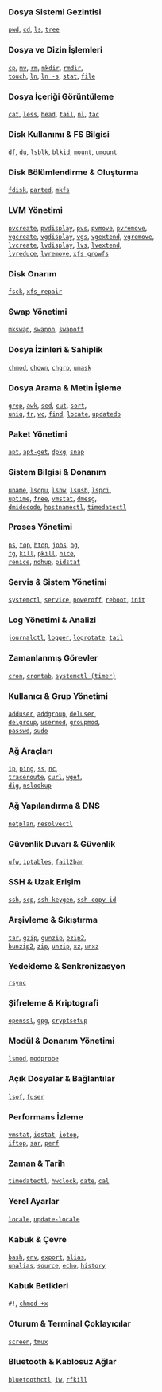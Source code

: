 <link rel="stylesheet" href="assets/css/custom.css">

### Dosya Sistemi Gezintisi  
[`pwd`](commands/pwd.md), [`cd`](commands/cd.md), [`ls`](commands/ls.md), [`tree`](commands/tree.md)

### Dosya ve Dizin İşlemleri  
[`cp`](commands/cp.md), [`mv`](commands/mv.md), [`rm`](commands/rm.md), [`mkdir`](commands/mkdir.md), [`rmdir`](commands/rmdir.md),  
[`touch`](commands/touch.md), [`ln`](commands/ln.md), [`ln -s`](commands/ln-s.md), [`stat`](commands/stat.md), [`file`](commands/file.md)

### Dosya İçeriği Görüntüleme  
[`cat`](commands/cat.md), [`less`](commands/less.md), [`head`](commands/head.md), [`tail`](commands/tail.md), [`nl`](commands/nl.md), [`tac`](commands/tac.md)

### Disk Kullanımı & FS Bilgisi  
[`df`](commands/df.md), [`du`](commands/du.md), [`lsblk`](commands/lsblk.md), [`blkid`](commands/blkid.md), [`mount`](commands/mount.md), [`umount`](commands/umount.md)

### Disk Bölümlendirme & Oluşturma  
[`fdisk`](commands/fdisk.md), [`parted`](commands/parted.md), [`mkfs`](commands/mkfs.md)

### LVM Yönetimi  
[`pvcreate`](commands/pvcreate.md), [`pvdisplay`](commands/pvdisplay.md), [`pvs`](commands/pvs.md), [`pvmove`](commands/pvmove.md), [`pvremove`](commands/pvremove.md),  
[`vgcreate`](commands/vgcreate.md), [`vgdisplay`](commands/vgdisplay.md), [`vgs`](commands/vgs.md), [`vgextend`](commands/vgextend.md), [`vgremove`](commands/vgremove.md),  
[`lvcreate`](commands/lvcreate.md), [`lvdisplay`](commands/lvdisplay.md), [`lvs`](commands/lvs.md), [`lvextend`](commands/lvextend.md),  
[`lvreduce`](commands/lvreduce.md), [`lvremove`](commands/lvremove.md), [`xfs_growfs`](commands/xfs_growfs.md)

### Disk Onarım  
[`fsck`](commands/fsck.md), [`xfs_repair`](commands/xfs_repair.md)

### Swap Yönetimi  
[`mkswap`](commands/mkswap.md), [`swapon`](commands/swapon.md), [`swapoff`](commands/swapoff.md)

### Dosya İzinleri & Sahiplik  
[`chmod`](commands/chmod.md), [`chown`](commands/chown.md), [`chgrp`](commands/chgrp.md), [`umask`](commands/umask.md)

### Dosya Arama & Metin İşleme  
[`grep`](commands/grep.md), [`awk`](commands/awk.md), [`sed`](commands/sed.md), [`cut`](commands/cut.md), [`sort`](commands/sort.md),  
[`uniq`](commands/uniq.md), [`tr`](commands/tr.md), [`wc`](commands/wc.md), [`find`](commands/find.md), [`locate`](commands/locate.md), [`updatedb`](commands/updatedb.md)

### Paket Yönetimi  
[`apt`](commands/apt.md), [`apt-get`](commands/apt-get.md), [`dpkg`](commands/dpkg.md), [`snap`](commands/snap.md)

### Sistem Bilgisi & Donanım  
[`uname`](commands/uname.md), [`lscpu`](commands/lscpu.md), [`lshw`](commands/lshw.md), [`lsusb`](commands/lsusb.md), [`lspci`](commands/lspci.md),  
[`uptime`](commands/uptime.md), [`free`](commands/free.md), [`vmstat`](commands/vmstat.md), [`dmesg`](commands/dmesg.md),  
[`dmidecode`](commands/dmidecode.md), [`hostnamectl`](commands/hostnamectl.md), [`timedatectl`](commands/timedatectl.md)

### Proses Yönetimi  
[`ps`](commands/ps.md), [`top`](commands/top.md), [`htop`](commands/htop.md), [`jobs`](commands/jobs.md), [`bg`](commands/bg.md),  
[`fg`](commands/fg.md), [`kill`](commands/kill.md), [`pkill`](commands/pkill.md), [`nice`](commands/nice.md),  
[`renice`](commands/renice.md), [`nohup`](commands/nohup.md), [`pidstat`](commands/pidstat.md)

### Servis & Sistem Yönetimi  
[`systemctl`](commands/systemctl.md), [`service`](commands/service.md), [`poweroff`](commands/poweroff.md), [`reboot`](commands/reboot.md), [`init`](commands/init.md)

### Log Yönetimi & Analizi  
[`journalctl`](commands/journalctl.md), [`logger`](commands/logger.md), [`logrotate`](commands/logrotate.md), [`tail`](commands/tail.md)

### Zamanlanmış Görevler  
[`cron`](commands/cron.md), [`crontab`](commands/crontab.md), [`systemctl (timer)`](commands/systemctl-timer.md)

### Kullanıcı & Grup Yönetimi  
[`adduser`](commands/adduser.md), [`addgroup`](commands/addgroup.md), [`deluser`](commands/deluser.md),  
[`delgroup`](commands/delgroup.md), [`usermod`](commands/usermod.md), [`groupmod`](commands/groupmod.md),  
[`passwd`](commands/passwd.md), [`sudo`](commands/sudo.md)

### Ağ Araçları  
[`ip`](commands/ip.md), [`ping`](commands/ping.md), [`ss`](commands/ss.md), [`nc`](commands/nc.md),  
[`traceroute`](commands/traceroute.md), [`curl`](commands/curl.md), [`wget`](commands/wget.md),  
[`dig`](commands/dig.md), [`nslookup`](commands/nslookup.md)

### Ağ Yapılandırma & DNS  
[`netplan`](commands/netplan.md), [`resolvectl`](commands/resolvectl.md)

### Güvenlik Duvarı & Güvenlik  
[`ufw`](commands/ufw.md), [`iptables`](commands/iptables.md), [`fail2ban`](commands/fail2ban.md)

### SSH & Uzak Erişim  
[`ssh`](commands/ssh.md), [`scp`](commands/scp.md), [`ssh-keygen`](commands/ssh-keygen.md), [`ssh-copy-id`](commands/ssh-copy-id.md)

### Arşivleme & Sıkıştırma  
[`tar`](commands/tar.md), [`gzip`](commands/gzip.md), [`gunzip`](commands/gunzip.md), [`bzip2`](commands/bzip2.md),  
[`bunzip2`](commands/bunzip2.md), [`zip`](commands/zip.md), [`unzip`](commands/unzip.md), [`xz`](commands/xz.md), [`unxz`](commands/unxz.md)

### Yedekleme & Senkronizasyon  
[`rsync`](commands/rsync.md)

### Şifreleme & Kriptografi  
[`openssl`](commands/openssl.md), [`gpg`](commands/gpg.md), [`cryptsetup`](commands/cryptsetup.md)

### Modül & Donanım Yönetimi  
[`lsmod`](commands/lsmod.md), [`modprobe`](commands/modprobe.md)

### Açık Dosyalar & Bağlantılar  
[`lsof`](commands/lsof.md), [`fuser`](commands/fuser.md)

### Performans İzleme  
[`vmstat`](commands/vmstat.md), [`iostat`](commands/iostat.md), [`iotop`](commands/iotop.md),  
[`iftop`](commands/iftop.md), [`sar`](commands/sar.md), [`perf`](commands/perf.md)

### Zaman & Tarih  
[`timedatectl`](commands/timedatectl.md), [`hwclock`](commands/hwclock.md), [`date`](commands/date.md), [`cal`](commands/cal.md)

### Yerel Ayarlar  
[`locale`](commands/locale.md), [`update-locale`](commands/update-locale.md)

### Kabuk & Çevre  
[`bash`](commands/bash.md), [`env`](commands/env.md), [`export`](commands/export.md), [`alias`](commands/alias.md),  
[`unalias`](commands/unalias.md), [`source`](commands/source.md), [`echo`](commands/echo.md), [`history`](commands/history.md)

### Kabuk Betikleri  
`#!`, [`chmod +x`](commands/chmod.md)

### Oturum & Terminal Çoklayıcılar  
[`screen`](commands/screen.md), [`tmux`](commands/tmux.md)

### Bluetooth & Kablosuz Ağlar  
[`bluetoothctl`](commands/bluetoothctl.md), [`iw`](commands/iw.md), [`rfkill`](commands/rfkill.md)
